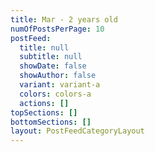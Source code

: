 ```yaml
---
title: Mar - 2 years old
numOfPostsPerPage: 10
postFeed:
  title: null
  subtitle: null
  showDate: false
  showAuthor: false
  variant: variant-a
  colors: colors-a
  actions: []
topSections: []
bottomSections: []
layout: PostFeedCategoryLayout
---
```

